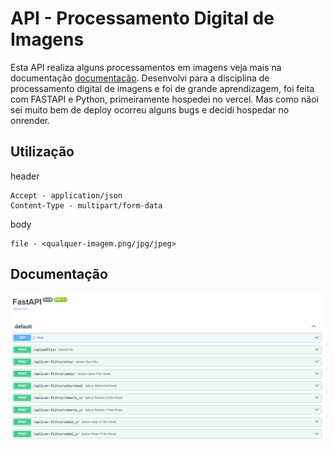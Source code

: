# API - Processamento Digital de Imagens
Esta API realiza alguns processamentos em imagens veja mais na documentação [documentação](https://fastapi-higorito.onrender.com/docs#/).
Desenvolvi para a disciplina de processamento digital de imagens e foi de grande aprendizagem, foi feita com FASTAPI e Python, primeiramente hospedei no vercel. Mas como nãoi sei muito bem de deploy ocorreu alguns bugs e decidi hospedar no onrender.

## Utilização 
header
```
Accept - application/json
Content-Type - multipart/form-data
```
body
```
file - <qualquer-imagem.png/jpg/jpeg>
```

## Documentação


![alt text](docs.png) 
